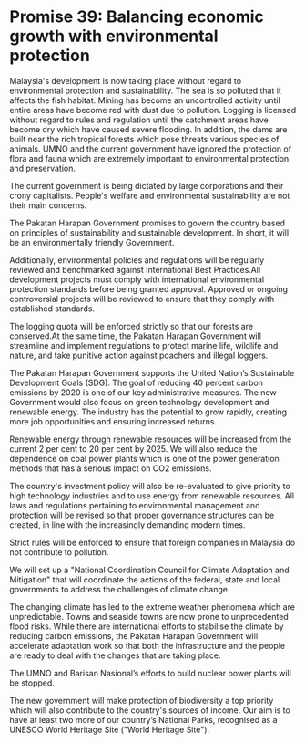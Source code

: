 # Promise 39: Balancing economic growth with environmental protection

Malaysia's development is now taking place without regard to environmental protection and sustainability. The sea is so polluted that it affects the fish habitat. Mining has become an uncontrolled activity until entire areas have become red with dust due to pollution. Logging is licensed without regard to rules and regulation until the catchment areas have become dry which have caused severe flooding. In addition, the dams are built near the rich tropical forests which pose threats various species of animals. UMNO and the current government have ignored the protection of flora and fauna which are extremely important to environmental protection and preservation.

The current government is being dictated by large corporations and their crony capitalists. People's welfare and environmental sustainability are not their main concerns.

The Pakatan Harapan Government promises to govern the country based on principles of sustainability and sustainable development. In short, it will be an environmentally friendly Government.

Additionally, environmental policies and regulations will be regularly reviewed and benchmarked against International Best Practices.All development projects must comply with international environmental protection standards before being granted approval. Approved or ongoing controversial projects will be reviewed to ensure that they comply with established standards.

The logging quota will be enforced strictly so that our forests are conserved.At the same time, the Pakatan Harapan Government will streamline and implement regulations to protect marine life, wildlife and nature, and take punitive action against poachers and illegal loggers.

The Pakatan Harapan Government supports the United Nation’s Sustainable Development Goals (SDG). The goal of reducing 40 percent carbon emissions by 2020 is one of our key administrative measures. The new Government would also focus on green technology development and renewable energy. The industry has the potential to grow rapidly, creating more job opportunities and ensuring increased returns.

Renewable energy through renewable resources will be increased from the current 2 per cent to 20 per cent by 2025. We will also reduce the dependence on coal power plants which is one of the power generation methods that has a serious impact on CO2 emissions.

The country's investment policy will also be re-evaluated to give priority to high technology industries and to use energy from renewable resources. All laws and regulations pertaining to environmental management and protection will be revised so that proper governance structures can be created, in line with the increasingly demanding modern times.

Strict rules will be enforced to ensure that foreign companies in Malaysia do not contribute to pollution.

We will set up a "National Coordination Council for Climate Adaptation and Mitigation" that will coordinate the actions of the federal, state and local governments to address the challenges of climate change.

The changing climate has led to the extreme weather phenomena which are unpredictable. Towns and seaside towns are now prone to unprecedented flood risks. While there are international efforts to stabilise the climate by reducing carbon emissions, the Pakatan Harapan Government will accelerate adaptation work so that both the infrastructure and the people are ready to deal with the changes that are taking place.

The UMNO and Barisan Nasional’s efforts to build nuclear power plants will be stopped.

The new government will make protection of biodiversity a top priority which will also contribute to the country's sources of income. Our aim is to have at least two more of our country’s National Parks, recognised as a UNESCO World Heritage Site ("World Heritage Site").

